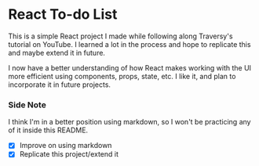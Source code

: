 # React To-do List

This is a simple React project I made while following along Traversy's tutorial on YouTube. I learned a lot in the process and hope to replicate this and maybe extend it in future.

I now have a better understanding of how React makes working with the UI more efficient using components, props, state, etc. I like it, and plan to incorporate it in future projects.

### Side Note

I think I'm in a better position using markdown, so I won't be practicing any of it inside this README. 

- [x] Improve on using markdown
- [x] Replicate this project/extend it
